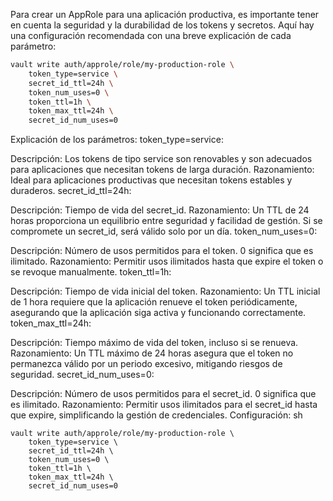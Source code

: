 Para crear un AppRole para una aplicación productiva, es importante tener en cuenta la seguridad y la durabilidad de los tokens y secretos. Aquí hay una configuración recomendada con una breve explicación de cada parámetro:

```sh
vault write auth/approle/role/my-production-role \
    token_type=service \
    secret_id_ttl=24h \
    token_num_uses=0 \
    token_ttl=1h \
    token_max_ttl=24h \
    secret_id_num_uses=0
```
Explicación de los parámetros:
token_type=service:

Descripción: Los tokens de tipo service son renovables y son adecuados para aplicaciones que necesitan tokens de larga duración.
Razonamiento: Ideal para aplicaciones productivas que necesitan tokens estables y duraderos.
secret_id_ttl=24h:

Descripción: Tiempo de vida del secret_id.
Razonamiento: Un TTL de 24 horas proporciona un equilibrio entre seguridad y facilidad de gestión. Si se compromete un secret_id, será válido solo por un día.
token_num_uses=0:

Descripción: Número de usos permitidos para el token. 0 significa que es ilimitado.
Razonamiento: Permitir usos ilimitados hasta que expire el token o se revoque manualmente.
token_ttl=1h:

Descripción: Tiempo de vida inicial del token.
Razonamiento: Un TTL inicial de 1 hora requiere que la aplicación renueve el token periódicamente, asegurando que la aplicación siga activa y funcionando correctamente.
token_max_ttl=24h:

Descripción: Tiempo máximo de vida del token, incluso si se renueva.
Razonamiento: Un TTL máximo de 24 horas asegura que el token no permanezca válido por un periodo excesivo, mitigando riesgos de seguridad.
secret_id_num_uses=0:

Descripción: Número de usos permitidos para el secret_id. 0 significa que es ilimitado.
Razonamiento: Permitir usos ilimitados para el secret_id hasta que expire, simplificando la gestión de credenciales.
Configuración:
sh
```
vault write auth/approle/role/my-production-role \
    token_type=service \
    secret_id_ttl=24h \
    token_num_uses=0 \
    token_ttl=1h \
    token_max_ttl=24h \
    secret_id_num_uses=0
```